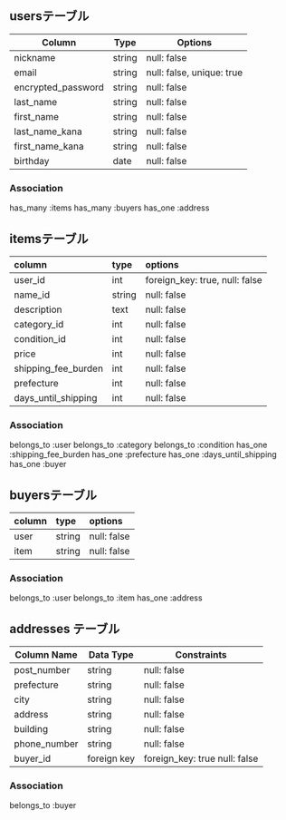 ## usersテーブル

| Column            | Type    | Options                        |
|-------------------|---------|--------------------------------|
| nickname          | string  | null: false                    |
| email             | string  | null: false, unique: true      |
| encrypted_password| string  | null: false                    |
| last_name         | string  | null: false                    |
| first_name        | string  | null: false                    |
| last_name_kana    | string  | null: false                    |
| first_name_kana   | string  | null: false                    |
| birthday          | date    | null: false                    |


### Association
 has_many :items
 has_many :buyers
 has_one :address

## itemsテーブル

| column                  | type   | options                         |
|:------------------------|:-------|:--------------------------------|
| user_id               | int    | foreign_key: true, null: false      |
| name_id                    | string | null: false                        |
| description             | text   | null: false                        |
| category_id             | int    | null: false                       |
| condition_id            | int    | null: false                        |
| price                   | int    | null: false                        |
| shipping_fee_burden  | int    | null: false                        |
| prefecture           | int    | null: false                        |
| days_until_shipping  | int    | null: false                        |

### Association
 belongs_to :user
 belongs_to :category
 belongs_to :condition
 has_one :shipping_fee_burden
 has_one :prefecture
 has_one :days_until_shipping
 has_one :buyer

## buyersテーブル
| column           | type   | options                       |
|:-----------------|:-------|:------------------------------|
| user          | string    | null: false                      |
| item          | string    | null: false                      |

### Association
 belongs_to :user
 belongs_to :item
 has_one :address

## addresses テーブル

| Column Name    | Data Type | Constraints                                         |
|----------------|----------|------------------------------------------------------|
| post_number    | string   | null: false                                          |
| prefecture     | string  | null: false                                           |
| city           | string   | null: false                                          |
| address        | string   | null: false                                          |
| building       | string   | null: false                                          |
| phone_number   | string   | null: false                                          |
| buyer_id | foreign key | foreign_key: true null: false                           |

### Association
  belongs_to :buyer